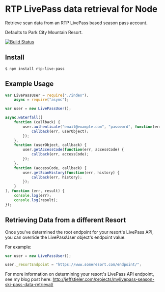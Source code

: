 # RTP LivePass data retrieval for Node

  Retrieve scan data from an RTP LivePass based season pass account.

  Defaults to Park City Mountain Resort.

  [![Build Status](https://travis-ci.org/jeffstieler/rtp-live-pass.png)](https://travis-ci.org/jeffstieler/rtp-live-pass)

## Install

    $ npm install rtp-live-pass

## Example Usage


```javascript
var LivePassUser = require("./index"),
	async = require("async");

var user = new LivePassUser();

async.waterfall([
	function (callback) {
		user.authenticate("email@example.com", "password", function(err, userObject) {
			callback(err, userObject);
		});
	},
	function (userObject, callback) {
		user.getAccessCode(function(err, accessCode) {
			callback(err, accessCode);
		});
	},
	function (accessCode, callback) {
		user.getScanHistory(function(err, history) {
			callback(err, history);
		});
	}
], function (err, result) {
	console.log(err);
	console.log(result);
});
```

## Retrieving Data from a different Resort

  Once you've determined the root endpoint for your resort's LivePass API, you can override the LivePassUser object's endpoint value.

  For example:

```javascript
var user = new LivePassUser();

user._resortEndpoint = "https://www.someresort.com/endpoint/";
```

For more information on determining your resort's LivePass API endpoint, see my blog post here: http://jeffstieler.com/projects/mylivepass-season-ski-pass-data-retrieval/